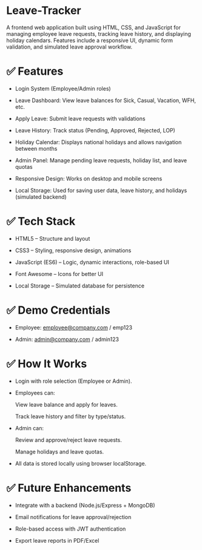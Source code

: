 # Leave-Tracker
A frontend web application built using HTML, CSS, and JavaScript for managing employee leave requests, tracking leave history, and displaying holiday calendars. Features include a responsive UI, dynamic form validation, and simulated leave approval workflow.

# ✅ Features
- Login System (Employee/Admin roles)

- Leave Dashboard: View leave balances for Sick, Casual, Vacation, WFH, etc.

- Apply Leave: Submit leave requests with validations

- Leave History: Track status (Pending, Approved, Rejected, LOP)

- Holiday Calendar: Displays national holidays and allows navigation between months

- Admin Panel: Manage pending leave requests, holiday list, and leave quotas

- Responsive Design: Works on desktop and mobile screens

- Local Storage: Used for saving user data, leave history, and holidays (simulated backend)

# ✅ Tech Stack
- HTML5 – Structure and layout

- CSS3 – Styling, responsive design, animations

- JavaScript (ES6) – Logic, dynamic interactions, role-based UI

- Font Awesome – Icons for better UI

- Local Storage – Simulated database for persistence

# ✅ Demo Credentials
- Employee:
  employee@company.com / emp123

- Admin:
  admin@company.com / admin123

# ✅ How It Works
- Login with role selection (Employee or Admin).

- Employees can:

  View leave balance and apply for leaves.

  Track leave history and filter by type/status.

- Admin can:

  Review and approve/reject leave requests.

  Manage holidays and leave quotas.

- All data is stored locally using browser localStorage.

# ✅ Future Enhancements
- Integrate with a backend (Node.js/Express + MongoDB)

- Email notifications for leave approval/rejection

- Role-based access with JWT authentication

- Export leave reports in PDF/Excel


